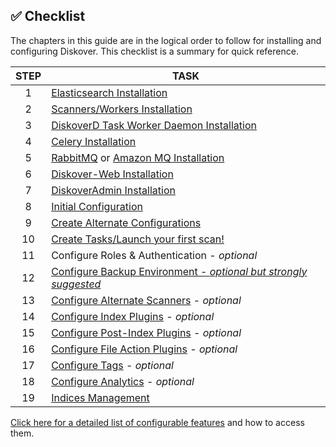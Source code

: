 <p id="checklist"></p>

## ✅ Checklist

The chapters in this guide are in the logical order to follow for installing and configuring Diskover. This checklist is a summary for quick reference.

| STEP | TASK |
| :---: | --- |
| 1 | [Elasticsearch Installation](#install_es) |
| 2 | [Scanners/Workers Installation](#install_scanners) |
| 3 | [DiskoverD Task Worker Daemon Installation](#install_diskoverd) |
| 4 | [Celery Installation](#install_celery) |
| 5 | [RabbitMQ](#install_rabbitmq) or [Amazon MQ Installation](#install_amazonmq) |
| 6 | [Diskover-Web Installation](#install_diskover_web) |
| 7 | [DiskoverAdmin Installation](#install_diskoveradmin) |
| 8 | [Initial Configuration](#config_initial) |
| 9 | [Create Alternate Configurations](#create_alt_config) |
| 10 | [Create Tasks/Launch your first scan!](#task_panel) |
| 11 | Configure Roles & Authentication - _optional_ |
| 12 | [Configure Backup Environment - _optional but strongly suggested_](#environment-backup) |
| 13 | [Configure Alternate Scanners](#config_alt_scanners) - _optional_ |
| 14 | [Configure Index Plugins](#config_plugins_index) - _optional_ |
| 15 | [Configure Post-Index Plugins](#config_plugins_post_index) - _optional_ |
| 16 | [Configure File Action Plugins](#config_plugins_file_actions) - _optional_ |
| 17 | [Configure Tags](#tags) - _optional_ |
| 18 | [Configure Analytics](#analytics) - _optional_ |
| 19 | [Indices Management](#indices_management) |

[Click here for a detailed list of configurable features](#feature_navigator) and how to access them.
